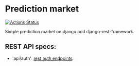 # Prediction market

[![Actions Status](https://github.com/AverHLV/prediction-market/workflows/tests/badge.svg)](https://github.com/AverHLV/prediction-market)

Simple prediction market on django and django-rest-framework.

## REST API specs:
* 'api/auth': [rest auth endpoints](https://django-rest-auth.readthedocs.io/en/latest/api_endpoints.html).